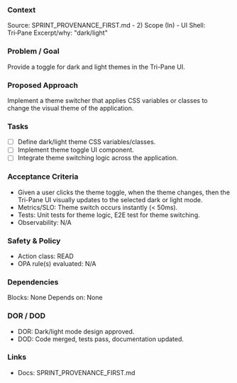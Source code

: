 ### Context

Source: SPRINT_PROVENANCE_FIRST.md - 2) Scope (In) - UI Shell: Tri‑Pane
Excerpt/why: "dark/light"

### Problem / Goal

Provide a toggle for dark and light themes in the Tri-Pane UI.

### Proposed Approach

Implement a theme switcher that applies CSS variables or classes to change the visual theme of the application.

### Tasks

- [ ] Define dark/light theme CSS variables/classes.
- [ ] Implement theme toggle UI component.
- [ ] Integrate theme switching logic across the application.

### Acceptance Criteria

- Given a user clicks the theme toggle, when the theme changes, then the Tri-Pane UI visually updates to the selected dark or light mode.
- Metrics/SLO: Theme switch occurs instantly (< 50ms).
- Tests: Unit tests for theme logic, E2E test for theme switching.
- Observability: N/A

### Safety & Policy

- Action class: READ
- OPA rule(s) evaluated: N/A

### Dependencies

Blocks: None
Depends on: None

### DOR / DOD

- DOR: Dark/light mode design approved.
- DOD: Code merged, tests pass, documentation updated.

### Links

- Docs: SPRINT_PROVENANCE_FIRST.md
